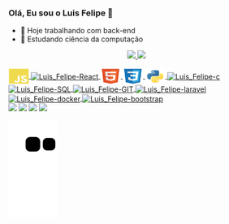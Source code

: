 ### Olá, Eu sou o Luis Felipe 👋

- 🔭 Hoje trabalhando com back-end
- 🌱 Estudando ciência da computação
<div align="center">
  <a href="https://github.com/Lisfe00">
  <img height="180em" src="https://github-readme-stats-git-masterrstaa-rickstaa.vercel.app/apiusername=Lisfe00&show_icons=true&theme=dracula&include_all_commits=true&count_private=true"/>
  <img height="180em" src="https://github-readme-stats-git-masterrstaa-rickstaa.vercel.app/api/top-langs/?username=Lisfe00&layout=compact&langs_count=7&theme=dracula"/>
</div>
  
  <div style="display: inline_block"><br>
  <img align="center" alt="Luis_Felipe-Js" height="30" width="40" src="https://raw.githubusercontent.com/devicons/devicon/master/icons/javascript/javascript-plain.svg">
  <img align="center" alt="Luis_Felipe-React" height="30" width="40" src="https://cdn.jsdelivr.net/gh/devicons/devicon/icons/php/php-original.svg">
  <img align="center" alt="Luis_Felipe-HTML" height="30" width="40" src="https://raw.githubusercontent.com/devicons/devicon/master/icons/html5/html5-original.svg">
  <img align="center" alt="Luis_Felipe-CSS" height="30" width="40" src="https://raw.githubusercontent.com/devicons/devicon/master/icons/css3/css3-original.svg">
  <img align="center" alt="Luis_Felipe-Python" height="30" width="40" src="https://raw.githubusercontent.com/devicons/devicon/master/icons/python/python-original.svg">
  <img align="center" alt="Luis_Felipe-c" height="30" width="40" src="https://cdn.jsdelivr.net/gh/devicons/devicon/icons/c/c-original.svg" />
 <img align="center" alt="Luis_Felipe-SQL" height="50" width="60" src="https://cdn.jsdelivr.net/gh/devicons/devicon/icons/mysql/mysql-plain-wordmark.svg">
  <img align="center" alt="Luis_Felipe-GIT" height="50" width="60" src="https://cdn.jsdelivr.net/gh/devicons/devicon/icons/git/git-plain-wordmark.svg">
  <img align="center" alt="Luis_Felipe-laravel" height="35" width="45" src="https://cdn.jsdelivr.net/gh/devicons/devicon/icons/laravel/laravel-plain-wordmark.svg" />
  <img align="center" alt="Luis_Felipe-docker" height="35" width="45" src="https://cdn.jsdelivr.net/gh/devicons/devicon/icons/docker/docker-plain-wordmark.svg" />
  <img align="center" alt="Luis_Felipe-bootstrap" height="35" width="45" src="https://cdn.jsdelivr.net/gh/devicons/devicon/icons/bootstrap/bootstrap-plain-wordmark.svg" />
    
<div> 
  <a href="https://instagram.com/luis_felipe.jpg/" target="_blank"><img src="https://img.shields.io/badge/-Instagram-%23E4405F?style=for-the-badge&logo=instagram&logoColor=white" target="_blank"></a>
 	<a href="https://www.twitch.tv/luisfelipe004" target="_blank"><img src="https://img.shields.io/badge/Twitch-9146FF?style=for-the-badge&logo=twitch&logoColor=white" target="_blank"></a>
  <a href = "mailto:luisfelipebelle10@gmail.com"><img src="https://img.shields.io/badge/-Gmail-%23333?style=for-the-badge&logo=gmail&logoColor=white" target="_blank"></a>
  <a href="https://www.linkedin.com/in/luis-felipe-ceron-bell%C3%A9-46b46b21b/" target="_blank"><img src="https://img.shields.io/badge/-LinkedIn-%230077B5?style=for-the-badge&logo=linkedin&logoColor=white" target="_blank"></a> 
 
  ![Snake animation](https://github.com/Lisfe00/Lisfe00/blob/output/github-contribution-grid-snake.svg)
 
</div>
